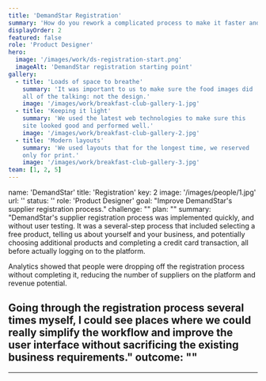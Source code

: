 ```yaml
---
title: 'DemandStar Registration'
summary: 'How do you rework a complicated process to make it faster and easier?'
displayOrder: 2
featured: false
role: 'Product Designer'
hero:
  image: '/images/work/ds-registration-start.png'
  imageAlt: 'DemandStar registration starting point'
gallery:
  - title: 'Loads of space to breathe'
    summary: 'It was important to us to make sure the food images did
    all of the talking: not the design.'
    image: '/images/work/breakfast-club-gallery-1.jpg'
  - title: 'Keeping it light'
    summary: 'We used the latest web technologies to make sure this
    site looked good and performed well.'
    image: '/images/work/breakfast-club-gallery-2.jpg'
  - title: 'Modern layouts'
    summary: 'We used layouts that for the longest time, we reserved
    only for print.'
    image: '/images/work/breakfast-club-gallery-3.jpg'
team: [1, 2, 5]
---
```

name: 'DemandStar'
title: 'Registration'
key: 2
image: '/images/people/1.jpg'
url: ''
status: ''
role: 'Product Designer'
goal: "Improve DemandStar's supplier registration process."
challenge: ""
plan: ""
summary: "DemandStar's supplier registration process was implemented quickly, and without user testing. It was a several-step process that included selecting a free product, telling us about yourself and your business, and potentially choosing additional products and completing a credit card transaction, all before actually logging on to the platform.

Analytics showed that people were dropping off the registration process without completing it, reducing the number of suppliers on the platform and revenue potential.

Going through the registration process several times myself, I could see places where we could really simplify the workflow and improve the user interface without sacrificing the existing business requirements."
outcome: ""
---

---
